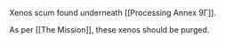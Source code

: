 Xenos scum found underneath [[Processing Annex 9Γ]].

As per [[The Mission]], these xenos should be purged.